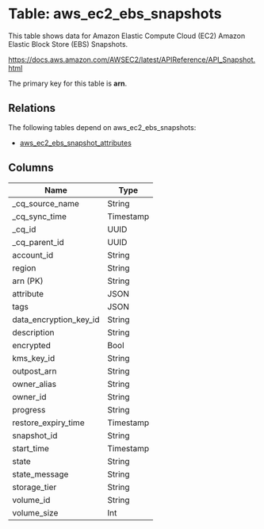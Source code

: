 # Table: aws_ec2_ebs_snapshots

This table shows data for Amazon Elastic Compute Cloud (EC2) Amazon Elastic Block Store (EBS) Snapshots.

https://docs.aws.amazon.com/AWSEC2/latest/APIReference/API_Snapshot.html

The primary key for this table is **arn**.

## Relations

The following tables depend on aws_ec2_ebs_snapshots:
  - [aws_ec2_ebs_snapshot_attributes](aws_ec2_ebs_snapshot_attributes)

## Columns

| Name          | Type          |
| ------------- | ------------- |
|_cq_source_name|String|
|_cq_sync_time|Timestamp|
|_cq_id|UUID|
|_cq_parent_id|UUID|
|account_id|String|
|region|String|
|arn (PK)|String|
|attribute|JSON|
|tags|JSON|
|data_encryption_key_id|String|
|description|String|
|encrypted|Bool|
|kms_key_id|String|
|outpost_arn|String|
|owner_alias|String|
|owner_id|String|
|progress|String|
|restore_expiry_time|Timestamp|
|snapshot_id|String|
|start_time|Timestamp|
|state|String|
|state_message|String|
|storage_tier|String|
|volume_id|String|
|volume_size|Int|